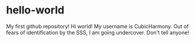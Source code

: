 # hello-world
My first github repository! Hi world!
My username is CubicHarmony. Out of fears of identification by the SSS, I am going undercover. Don't tell anyone!
